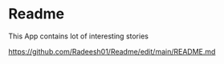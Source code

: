 # Readme

This App contains lot of interesting stories




https://github.com/Radeesh01/Readme/edit/main/README.md
